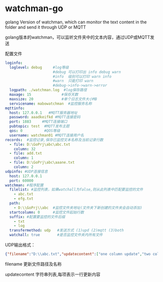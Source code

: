 # **watchman-go**
golang Version of watchman, which can monitor the text content in the folder and send it through UDP or MQTT

golang版本的watchman，可以监听文件夹中的文本内容，通过UDP或MQTT发送

配置文件

~~~yaml
loginfo:
  loglevel: debug     #log等级 
                      #debug 可以打印出 info debug warn 
                      #info  级别可以打印 warn info
                      #warn  只能打印 warn
                      #debug->info->warn->error
  logpath: ./watchman.log  #log保存路径
  maxage: 15              #保存天数
  maxsize: 20             #单个日志文件大小MB
  servicename: mabowatchman  #监控服务名称
mqttinfo:
  host: 127.0.0.1   #MQTT服务器地址
  password: aaadkeifkd #MQTT连接密码
  port: 1883     #MQTT连接端口
  pubtopic: test  #MQTT发布主题
  qos: 0          #QOS等级
  username: watchman01 #MQTT连接用户名
records:  #监控记录,保存已监控文本名称及当前记录行数
  - file: D:\GoPrj\abc\abc.txt
    column: 32
  - file: add.txt
    column: 1
  - file: D:\GoPrj\abc\aaane.txt
    column: 2
udpinfo: #UDP连接信息
  host: 127.0.0.1
  port: 60000
watchman: #程序配置
  filelist: #监控列表，如果watchall为false,则从此列表中匹配要监控的文件
    - abc.txt
    - efg.txt
  path: 
    - D:\\GoPrj\\abc  #监控文件夹地址(文件夹下新创建的文件夹会自动添加)
  startcolumn: 0      #监控文件起始行数
  suffix: #配置要监控的文件后缀
    - txt
    - log
  transfermethod: udp   #发送方式 (1)upd (2)mqtt (3)both
  watchall: true        #是否监控文件夹内所有文件

~~~

UDP输出格式：

~~~json
{"filename":"D:\\abc.txt","updatecontent":["one column update","two column update"]}
~~~

filename 更新文件路径及名称

updatecontent 字符串列表,每项表示一行更新内容
